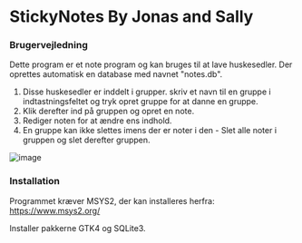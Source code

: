 # StickyNotes By Jonas and Sally

### Brugervejledning

Dette program er et note program og kan bruges til at lave huskesedler. Der oprettes automatisk en database med navnet "notes.db".
1. Disse huskesedler er inddelt i grupper. skriv et navn til en gruppe i indtastningsfeltet og tryk opret gruppe for at danne en gruppe.
1. Klik derefter ind på gruppen og opret en note.
1. Rediger noten for at ændre ens indhold.
1. En gruppe kan ikke slettes imens der er noter i den - Slet alle noter i gruppen og slet derefter gruppen.

![image](https://github.com/SallyWinter/stickyNotesJonasSally/assets/88275731/48e833da-6adf-4f5a-ae1b-05b3629b2c19)


### Installation

Programmet kræver MSYS2, der kan installeres herfra:
https://www.msys2.org/

Installer pakkerne GTK4 og SQLite3.
